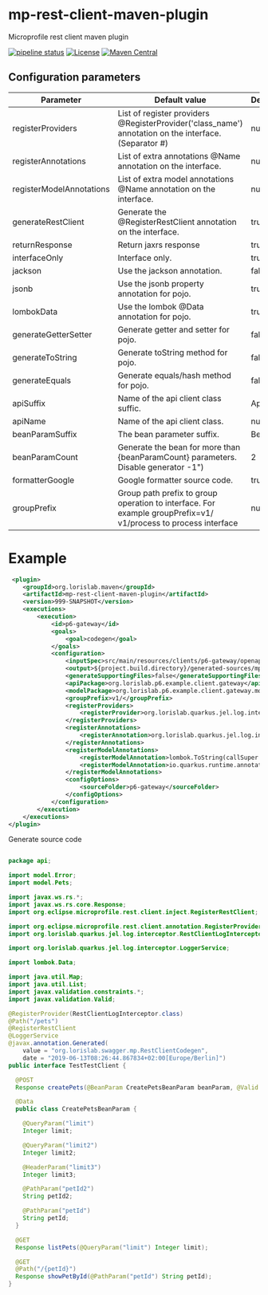 # mp-rest-client-maven-plugin

Microprofile rest client maven plugin


[![pipeline status](https://gitlab.com/lorislab/maven/mp-rest-client-codegen/badges/master/pipeline.svg)](https://gitlab.com/lorislab/maven/mp-rest-client-codegen/commits/master)
[![License](https://img.shields.io/badge/License-Apache%202.0-blue.svg)](https://opensource.org/licenses/Apache-2.0)
[![Maven Central](https://maven-badges.herokuapp.com/maven-central/org.lorislab.swagger/mp-rest-client-codegen/badge.svg)](https://maven-badges.herokuapp.com/maven-central/org.lorislab.swagger/mp-rest-client-codegen)

## Configuration parameters

| Parameter | Default value | Description |
|-----------|---------------|-------------|
| registerProviders | List of register providers @RegisterProvider('class_name') annotation on the interface. (Separator #) | null |
| registerAnnotations | List of extra annotations @Name annotation on the interface.| null |
| registerModelAnnotations | List of extra model annotations @Name annotation on the interface. | null |
| generateRestClient | Generate the @RegisterRestClient annotation on the interface. | true |
| returnResponse | Return jaxrs response | true |
| interfaceOnly | Interface only. | true |
| jackson | Use the jackson annotation. | false |
| jsonb | Use the jsonb property annotation for pojo. | true |
| lombokData | Use the lombok @Data annotation for pojo. | true |
| generateGetterSetter | Generate getter and setter for pojo. | false |
| generateToString | Generate toString method for pojo. | false |
| generateEquals | Generate equals/hash method for pojo. | false |
| apiSuffix | Name of the api client class suffic. | Api |
| apiName | Name of the api client class. | null |
| beanParamSuffix | The bean parameter suffix. | BeanParam |
| beanParamCount | Generate the bean for more than {beanParamCount} parameters. Disable generator -1") | 2 |
| formatterGoogle | Google formatter source code. | true |
| groupPrefix | Group path prefix to group operation to interface. For example groupPrefix=v1/ v1/process to process interface | null |

# Example

```xml
 <plugin>
    <groupId>org.lorislab.maven</groupId>
    <artifactId>mp-rest-client-maven-plugin</artifactId>
    <version>999-SNAPSHOT</version>
    <executions>
        <execution>
            <id>p6-gateway</id>
            <goals>
                <goal>codegen</goal>
            </goals>
            <configuration>
                <inputSpec>src/main/resources/clients/p6-gateway/openapi.yaml</inputSpec>
                <output>${project.build.directory}/generated-sources/mprestclient</output>
                <generateSupportingFiles>false</generateSupportingFiles>
                <apiPackage>org.lorislab.p6.example.client.gateway</apiPackage>
                <modelPackage>org.lorislab.p6.example.client.gateway.model</modelPackage>
                <groupPrefix>v1/</groupPrefix>
                <registerProviders>
                    <registerProvider>org.lorislab.quarkus.jel.log.interceptor.RestClientLogInterceptor</registerProvider>
                </registerProviders>
                <registerAnnotations>
                    <registerAnnotation>org.lorislab.quarkus.jel.log.interceptor.LoggerService</registerAnnotation>
                </registerAnnotations>
                <registerModelAnnotations>
                    <registerModelAnnotation>lombok.ToString(callSuper = true)</registerModelAnnotation>
                    <registerModelAnnotation>io.quarkus.runtime.annotations.RegisterForReflection</registerModelAnnotation>
                </registerModelAnnotations>
                <configOptions>
                    <sourceFolder>p6-gateway</sourceFolder>
                </configOptions>
            </configuration>
        </execution>
    </executions>
</plugin>
```
Generate source code

```java

package api;

import model.Error;
import model.Pets;

import javax.ws.rs.*;
import javax.ws.rs.core.Response;
import org.eclipse.microprofile.rest.client.inject.RegisterRestClient;

import org.eclipse.microprofile.rest.client.annotation.RegisterProvider;
import org.lorislab.quarkus.jel.log.interceptor.RestClientLogInterceptor;

import org.lorislab.quarkus.jel.log.interceptor.LoggerService;

import lombok.Data;

import java.util.Map;
import java.util.List;
import javax.validation.constraints.*;
import javax.validation.Valid;

@RegisterProvider(RestClientLogInterceptor.class)
@Path("/pets")
@RegisterRestClient
@LoggerService
@javax.annotation.Generated(
    value = "org.lorislab.swagger.mp.RestClientCodegen",
    date = "2019-06-13T08:26:44.867834+02:00[Europe/Berlin]")
public interface TestTestClient {

  @POST
  Response createPets(@BeanParam CreatePetsBeanParam beanParam, @Valid String body);

  @Data
  public class CreatePetsBeanParam {

    @QueryParam("limit")
    Integer limit;

    @QueryParam("limit2")
    Integer limit2;

    @HeaderParam("limit3")
    Integer limit3;

    @PathParam("petId2")
    String petId2;

    @PathParam("petId")
    String petId;
  }

  @GET
  Response listPets(@QueryParam("limit") Integer limit);

  @GET
  @Path("/{petId}")
  Response showPetById(@PathParam("petId") String petId);
}

```
